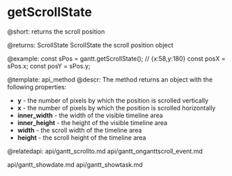 getScrollState
=============
@short: returns the scroll position
	

@returns:
ScrollState	ScrollState	the scroll position object 





@example:
const sPos = gantt.getScrollState(); // {x:58,y:180}
const posX = sPos.x;
const posY = sPos.y;

@template:	api_method
@descr:
The method returns an object with the following properties:

- **y** - the number of pixels by which the position is scrolled vertically
- **x** - the number of pixels by which the position is scrolled horizontally
- **inner_width** - the width of the visible timeline area
- **inner_height** - the height of the visible timeline area
- **width** - the scroll width of the timeline area
- **height** - the scroll height of the timeline area

@relatedapi:
api/gantt_scrollto.md
api/gantt_onganttscroll_event.md

api/gantt_showdate.md
api/gantt_showtask.md

